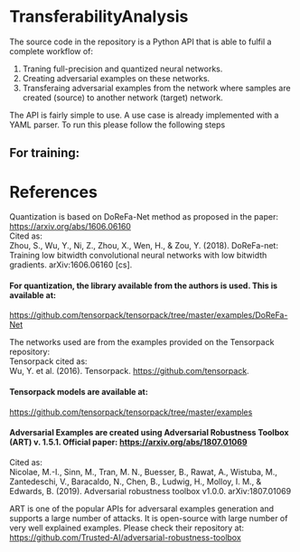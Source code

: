 # TransferabilityAnalysis

The source code in the repository is a Python API that is able to fulfil a complete workflow of:
1. Traning full-precision and quantized neural networks.
2. Creating adversarial examples on these networks.
3. Transferaing adversarial examples from the network where samples are created (source) to another network (target) network.

The API is fairly simple to use. 
A use case is already implemented with a YAML parser. To run this please follow the following steps

## For training:




# References
Quantization is based on DoReFa-Net method as proposed in the paper: https://arxiv.org/abs/1606.06160  
Cited as:  
Zhou, S., Wu, Y., Ni, Z., Zhou, X., Wen, H., & Zou, Y. (2018). DoReFa-net: Training low bitwidth convolutional neural networks with low bitwidth gradients. arXiv:1606.06160 [cs].

#### For quantization, the library available from the authors is used. This is available at:
https://github.com/tensorpack/tensorpack/tree/master/examples/DoReFa-Net

The networks used are from the examples provided on the Tensorpack repository:   
Tensorpack cited as:  
Wu, Y. et al. (2016). Tensorpack. https://github.com/tensorpack.

#### Tensorpack models are available at:  
https://github.com/tensorpack/tensorpack/tree/master/examples

#### Adversarial Examples are created using Adversarial Robustness Toolbox (ART) v. 1.5.1. Official paper: https://arxiv.org/abs/1807.01069  
Cited as:  
Nicolae, M.-I., Sinn, M., Tran, M. N., Buesser, B., Rawat, A., Wistuba, M., Zantedeschi, V., Baracaldo, N., Chen, B., Ludwig, H., Molloy, I. M., & Edwards, B. (2019). Adversarial robustness toolbox v1.0.0. arXiv:1807.01069

ART is one of the popular APIs for adversaral examples generation and supports a large number of attacks. It is open-source with large number of very well explained examples. Please check their repository at:
https://github.com/Trusted-AI/adversarial-robustness-toolbox
